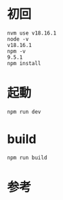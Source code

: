 # 初回
```
nvm use v18.16.1
node -v
v18.16.1
npm -v
9.5.1
npm install
```
# 起動
```
npm run dev
```

# build
```
npm run build
```


# 参考
